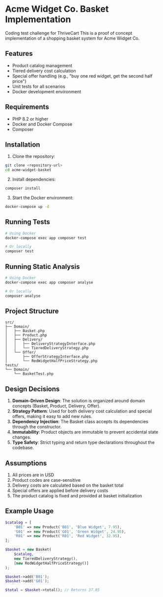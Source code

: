 # Acme Widget Co. Basket Implementation

Coding test challenge for ThriveCart
This is a proof of concept implementation of a shopping basket system for Acme Widget Co.

## Features

- Product catalog management
- Tiered delivery cost calculation
- Special offer handling (e.g., "buy one red widget, get the second half price")
- Unit tests for all scenarios
- Docker development environment

## Requirements

- PHP 8.2 or higher
- Docker and Docker Compose
- Composer

## Installation

1. Clone the repository:
```bash
git clone <repository-url>
cd acme-widget-basket
```

2. Install dependencies:
```bash
composer install
```

3. Start the Docker environment:
```bash
docker-compose up -d
```

## Running Tests

```bash
# Using Docker
docker-compose exec app composer test

# Or locally
composer test
```

## Running Static Analysis

```bash
# Using Docker
docker-compose exec app composer analyse

# Or locally
composer analyse
```

## Project Structure

```
src/
├── Domain/
│   ├── Basket.php
│   ├── Product.php
│   ├── Delivery/
│   │   ├── DeliveryStrategyInterface.php
│   │   └── TieredDeliveryStrategy.php
│   └── Offer/
│       ├── OfferStrategyInterface.php
│       └── RedWidgetHalfPriceStrategy.php
tests/
└── Domain/
    └── BasketTest.php
```

## Design Decisions

1. **Domain-Driven Design**: The solution is organized around domain concepts (Basket, Product, Delivery, Offer).
2. **Strategy Pattern**: Used for both delivery cost calculation and special offers, making it easy to add new rules.
3. **Dependency Injection**: The Basket class accepts its dependencies through the constructor.
4. **Immutability**: Product objects are immutable to prevent accidental state changes.
5. **Type Safety**: Strict typing and return type declarations throughout the codebase.

## Assumptions

1. All prices are in USD
2. Product codes are case-sensitive
3. Delivery costs are calculated based on the basket total
4. Special offers are applied before delivery costs
5. The product catalog is fixed and provided at basket initialization

## Example Usage

```php
$catalog = [
    'B01' => new Product('B01', 'Blue Widget', 7.95),
    'G01' => new Product('G01', 'Green Widget', 24.95),
    'R01' => new Product('R01', 'Red Widget', 32.95),
];

$basket = new Basket(
    $catalog,
    new TieredDeliveryStrategy(),
    [new RedWidgetHalfPriceStrategy()]
);

$basket->add('B01');
$basket->add('G01');

$total = $basket->total(); // Returns 37.85
```
